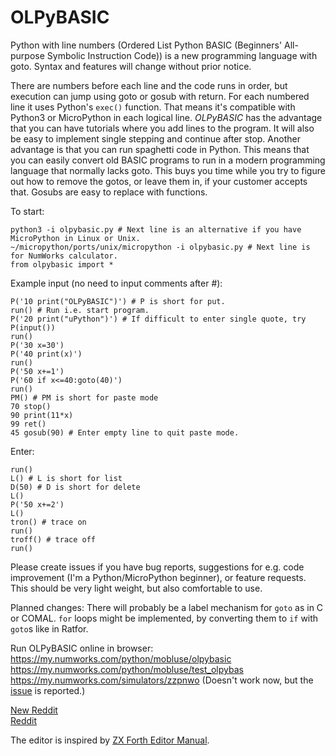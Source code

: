 # OLPyBASIC
Python with line numbers (Ordered List Python BASIC (Beginners' All-purpose Symbolic Instruction Code)) is a new programming language 
with goto. Syntax and features will change without prior notice.

There are numbers before each line and the code runs in order, but execution can jump using goto or gosub with return. 
For each numbered line it uses Python's `exec()` function. That means it's compatible with Python3 or MicroPython in each logical line.
*OLPyBASIC* has the advantage that you can have tutorials where you add lines to the program. It will also be easy to implement 
single stepping and continue after stop. Another advantage is that you can run spaghetti code in Python. This means that you 
can easily convert old BASIC programs to run in a modern programming language that normally lacks goto. This buys you time while you 
try to figure out how to remove the gotos, or leave them in, if your customer accepts that. Gosubs are easy to replace with functions.

To start:

    python3 -i olpybasic.py # Next line is an alternative if you have MicroPython in Linux or Unix.
    ~/micropython/ports/unix/micropython -i olpybasic.py # Next line is for NumWorks calculator.
    from olpybasic import *

Example input (no need to input comments after #):

    P('10 print("OLPyBASIC")') # P is short for put.
    run() # Run i.e. start program.
    P('20 print("uPython")') # If difficult to enter single quote, try P(input())
    run()
    P('30 x=30')
    P('40 print(x)')
    run()
    P('50 x+=1')
    P('60 if x<=40:goto(40)')
    run()
    PM() # PM is short for paste mode
    70 stop()
    90 print(11*x)
    99 ret()
    45 gosub(90) # Enter empty line to quit paste mode.

Enter:

    run()
    L() # L is short for list
    D(50) # D is short for delete
    L()
    P('50 x+=2')
    L()
    tron() # trace on
    run()
    troff() # trace off
    run()

Please create issues if you have bug reports, suggestions for e.g. code improvement (I'm a Python/MicroPython beginner), or feature requests. 
This should be very light weight, but also comfortable to use. 

Planned changes: There will probably be a label mechanism for `goto` as in C or COMAL. `for` loops might be implemented, by converting them 
to `if` with `goto`s like in Ratfor.

Run OLPyBASIC online in browser:
https://my.numworks.com/python/mobluse/olpybasic  
https://my.numworks.com/python/mobluse/test_olpybas  
https://my.numworks.com/simulators/zzpnwo (Doesn't work now, but the [issue](https://github.com/numworks/epsilon/issues/1896) is reported.)

[New Reddit](https://www.reddit.com/r/numworks/comments/qlk3z6/olpybasic_python_with_line_numbers_ordered_list/?utm_source=share&utm_medium=web2x&context=3)  
[Reddit](https://www.reddit.com/r/numworks/comments/qlk3z6/olpybasic_python_with_line_numbers_ordered_list/?ref=share&ref_source=link)

The editor is inspired by [ZX Forth Editor Manual](https://worldofspectrum.org//pub/sinclair/games-info/s/SpectrumForth(EditorUserManual).pdf).
